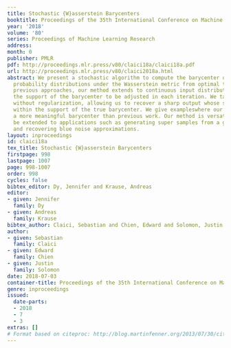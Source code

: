 ```yaml
---
title: Stochastic {W}asserstein Barycenters
booktitle: Proceedings of the 35th International Conference on Machine Learning
year: '2018'
volume: '80'
series: Proceedings of Machine Learning Research
address: 
month: 0
publisher: PMLR
pdf: http://proceedings.mlr.press/v80/claici18a/claici18a.pdf
url: http://proceedings.mlr.press/v80/claici2018a.html
abstract: We present a stochastic algorithm to compute the barycenter of a set of
  probability distributions under the Wasserstein metric from optimal transport. Unlike
  previous approaches, our method extends to continuous input distributions and allows
  the support of the barycenter to be adjusted in each iteration. We tackle the problem
  without regularization, allowing us to recover a sharp output whose support is contained
  within the support of the true barycenter. We give exampleswhere our algorithm recovers
  a more meaningful barycenter than previous work. Our method is versatile and can
  be extended to applications such as generating super samples from a given distribution
  and recovering blue noise approximations.
layout: inproceedings
id: claici18a
tex_title: Stochastic {W}asserstein Barycenters
firstpage: 998
lastpage: 1007
page: 998-1007
order: 998
cycles: false
bibtex_editor: Dy, Jennifer and Krause, Andreas
editor:
- given: Jennifer
  family: Dy
- given: Andreas
  family: Krause
bibtex_author: Claici, Sebastian and Chien, Edward and Solomon, Justin
author:
- given: Sebastian
  family: Claici
- given: Edward
  family: Chien
- given: Justin
  family: Solomon
date: 2018-07-03
container-title: Proceedings of the 35th International Conference on Machine Learning
genre: inproceedings
issued:
  date-parts:
  - 2018
  - 7
  - 3
extras: []
# Format based on citeproc: http://blog.martinfenner.org/2013/07/30/citeproc-yaml-for-bibliographies/
---
```

